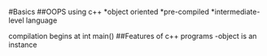 #Basics
##OOPS using c++
*object oriented
*pre-compiled
*intermediate-level language

compilation begins at int main()
##Features of c++ programs
-object is an instance

